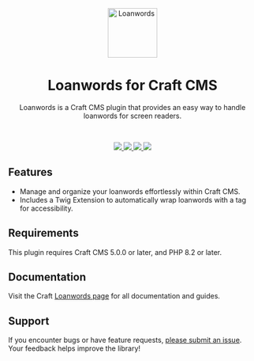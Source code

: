<div align="center">
	<a href="https://packagist.org/packages/samuelreichor/craft-loanwords"  align="center">
      <img src="https://online-images-sr.netlify.app/assets/craft-loanwords.png" width="100" alt="Loanwords">
	</a>
  <br>
	<h1 align="center">Loanwords for Craft CMS</h1>
  <p align="center">
    Loanwords is a Craft CMS plugin that provides an easy way to handle loanwords for screen readers.
  </p>
  <br/>
</div>

<p align="center">
  <a href="https://packagist.org/packages/samuelreichor/craft-loanwords">
    <img src="https://img.shields.io/packagist/v/samuelreichor/craft-loanwords?label=version&color=blue">
  </a>
  <a href="https://packagist.org/packages/samuelreichor/craft-loanwords">
    <img src="https://img.shields.io/packagist/dt/samuelreichor/craft-loanwords?color=blue">
  </a>
  <a href="https://packagist.org/packages/samuelreichor/craft-loanwords">
    <img src="https://img.shields.io/packagist/php-v/samuelreichor/craft-loanwords?color=blue">
  </a>
  <a href="https://packagist.org/packages/samuelreichor/craft-loanwords">
    <img src="https://img.shields.io/packagist/l/samuelreichor/craft-loanwords?color=blue">
  </a>
</p>

## Features

- Manage and organize your loanwords effortlessly within Craft CMS.
- Includes a Twig Extension to automatically wrap loanwords with a <span lang=""> tag for accessibility.

## Requirements

This plugin requires Craft CMS 5.0.0 or later, and PHP 8.2 or later.

## Documentation

Visit the Craft [Loanwords page](https://samuelreichor.at/libraries/craft-loanwords) for all documentation and guides.

## Support

If you encounter bugs or have feature requests, [please submit an issue](/../../issues/new). Your feedback helps improve the library!
